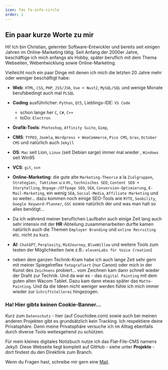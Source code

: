 ```yaml
---
icon: fas fa-info-circle
order: 1
---
```

## Ein paar kurze Worte zu mir
Hi! Ich bin Christian, gelernter Software-Entwickler und bereits seit einigen Jahren im Online-Marketing tätig. Seit Anfang der 2000er Jahre, beschäftige ich mich anfangs als Hobby, später beruflich mit dem Thema Webseiten, Webentwicklung sowie Online-Marketing.

Vielleicht noch ein paar Dinge mit denen ich mich die letzten 20 Jahre mehr oder weniger beschäftigt habe:

* **Web**: `HTML`, `CSS`, `PHP`, `JS5/JS6`, `Vue + Nuxt2`, `MySQL/SQL` und wenige Monate berufsbedingt auch mal `PLSQL`

* **Coding** ausführlicher: `Python`, `Qt5`, Lieblings-IDE: `VS Code`
    * schon lange her `C`, `C#`, `C++`
    * toDo: `Electron`

* **Grafik-Tools**: `Photoshop`, `Affinity Suite`, `Gimp`,

* **CMS**: `TYPO3`, `Joomla`, `Wordpress + WooCommerce`, `Pico CMS`, `Grav`, `October CMS` und natürlich auch `Jekyll`

* **OS**: `Mac` seit Lion, `Linux` (seit Debian sarge) immer mal wieder , `Windows` seit Win95

* **VCS**: `git`, `svn`

* **Online-Marketing**: die gute alte `Marketing-Theorie` a la `Zielgruppen`, `Strategien, Taktiken` u.v.m., `technisches SEO`, `Content SEO + Storytelling`, `Onpage-/Offpage SEO`, `SEA`, `Conversion-Optimierung`, `E-Mail-Marketing`, ein wenig `SEA`, `Social-Media`, `Affiliate Marketing` und so weiter... dazu kommen noch einige SEO-Tools wie `RYTE`, `Seobility`, `Google Keyword-Planner`, `GSC` sowie natürlich der und was man halt so alles 
benötigt...

* Da ich während meiner beruflichen Laufbahn auch einige Zeit lang auch sehr intensiv mit der **HR**-Abteilung zusammenarbeiten durfte kamen natürlich auch die Themen `Employer Branding` und `online Recruiting` etc. nicht zu kurz.

* **AI**: `ChatGPT`, `Perplexity`, `MidJourney`, `BlueWillow` und weitere Tools zum testen der Möglichkeiten (wie z.B.: `elevenLabs für Voice Creation`)

* neben dem ganzen Technik-Kram habe ich auch lange Zeit sehr gern mit meiner Spiegelreflex `fotografiert` (nur Canon) oder mich in der Kunst des `Zeichnens` probiert... vom Zeichnen kam dann schnell wieder der Draht zur Technik. Und da war es - das `digital Painting` mit dem guten alten Wacom Tablet. Dazu kam dann etwas später das `Matte-Painting`. Und da die Ideen nicht weniger werden fühle ich mich immer wieder zur `Schriftstellerei` hingezogen.

### Ha! Hier gibts keinen Cookie-Banner...  

Kurz zum `Datenschutz` - hier (auf Couchidee.com) sowie auch bei meinen anderen Projekten gibt es grundsätzlich kein Tracking. Ich respektiere deine Privatsphäre. Denn meine Privatsphäre versuche ich im Alltag ebenfalls durch diverse Tools weitesgehend zu schützen.

Für mein kleines digitales Notizbuch nutze ich das Flat-File-CMS namens Jekyll. Diese Webseite liegt komplett auf GitHub - siehe unter **Projekte** - dort findest du den Direktlink zum Branch.

Wenn du Fragen hast, schreibe mir gern eine [Mail](mailto:couchidee@posteo.de).
